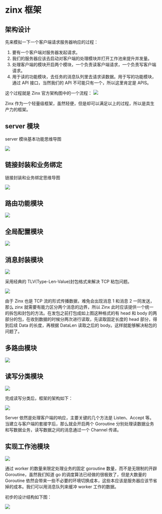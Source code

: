 # zinx 框架

## 架构设计
先来模拟一下一个客户端请求服务器响应的过程：

1. 要有一个客户端对服务器发起请求。
2. 我们的服务器应该去启动对客户端的处理模块并打开工作池来提升并发量。
3. 处理客户端的模块开启两个模块，一个负责读客户端请求，一个负责写客户端请求。
4. 用于读的功能模块，去任务的消息队列里去请求读数据。用于写的功能模块，通过 API 接口，当然我们的 API 不可能只有一个，所以这里肯定是 APIS。

这个过程就是 Zinx 官方架构图中的一个流程：
![](./docs/images/zinx.jpg)

Zinx 作为一个轻量级框架，虽然轻便，但是却可以满足以上的过程，所以是具生产力的框架。

## server 模块
server 模块基本功能思维导图

![](./docs/images/zinx-server.jpg)

## 链接封装和业务绑定
链接封装和业务绑定思维导图

![](./docs/images/zinx-yw.jpg)

## 路由功能模块

![](./docs/images/zinx-route.jpg)

## 全局配置模块

![](./docs/images/zinx-globalsetting.jpg)

## 消息封装模块

![](./docs/images/zinx-message.jpg)

采用经典的 TLV(Type-Len-Value)封包格式来解决 TCP 粘包问题。

![](./docs/images/zinx-tlv.jpg)

由于 Zinx 也是 TCP 流的形式传播数据，难免会出现消息 1 和消息 2 一同发送，那么 zinx 就需要有能力区分两个消息的边界，所以 Zinx 此时应该提供一个统一的拆包和封包的方法。在发包之前打包成如上图这种格式的有 head 和 body 的两部分的包，在收到数据的时候分两次进行读取，先读取固定长度的 head 部分，得到后续 Data 的长度，再根据 DataLen 读取之后的 body。这样就能够解决粘包的问题了。

## 多路由模块

![](./docs/images/zinx-routes.jpg)

## 读写分类模块

![](./docs/images/zinx-rw.jpg)

完成读写分类后，框架的架构如下：

![](./docs/images/zinx-v07.jpg)

Server 依然是处理客户端的响应，主要关键的几个方法是 Listen、Accept 等。当建立与客户端的套接字后，那么就会开启两个 Goroutine 分别处理读数据业务和写数据业务，读写数据之间的消息通过一个 Channel 传递。

## 实现工作池模块

![](./docs/images/zinx-queue-worker.jpg)

通过 worker 的数量来限定处理业务的固定 goroutine 数量，而不是无限制的开辟 Goroutine，虽然我们知道 go 的调度算法已经做的很极致了，但是大数量的 Goroutine 依然会带来一些不必要的环境切换成本，这些本应该是服务器应该节省掉的成本。我们可以用消息队列来缓冲 worker 工作的数据。

初步的设计结构如下图：

![](./docs/images/zinx-queue-worker-1.jpg)




